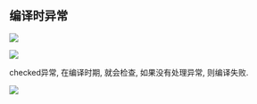 ## 编译时异常

![](https://youpaiyun.zongqilive.cn/image/20210127161416.png)



![](https://youpaiyun.zongqilive.cn/image/5e05c4d476085c3289bc147f.jpg)



checked异常, 在编译时期, 就会检查, 如果没有处理异常, 则编译失败.



![](https://youpaiyun.zongqilive.cn/image/5da433ae9dc6d63695016ef8.jpg)